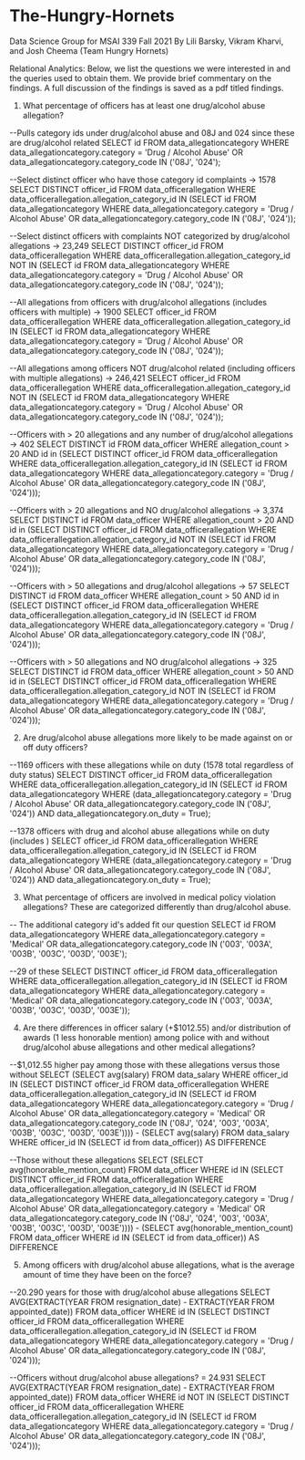 # The-Hungry-Hornets
Data Science Group for MSAI 339 Fall 2021
By Lili Barsky, Vikram Kharvi, and Josh Cheema (Team
Hungry Hornets)

Relational Analytics:
Below, we list the questions we were interested in and the queries used to obtain them. We provide brief 
commentary on the findings. A full discussion of the findings is saved as a pdf titled findings. 

1. What percentage of officers has at least one drug/alcohol abuse allegation?

--Pulls category ids under drug/alcohol abuse and 08J and 024 since these are drug/alcohol related
SELECT id
FROM data_allegationcategory
WHERE data_allegationcategory.category = 'Drug / Alcohol Abuse'
OR data_allegationcategory.category_code IN ('08J', '024');

--Select distinct officer who have those category id complaints -> 1578
SELECT DISTINCT officer_id
FROM data_officerallegation
WHERE data_officerallegation.allegation_category_id IN
    (SELECT id
    FROM data_allegationcategory
    WHERE data_allegationcategory.category = 'Drug / Alcohol Abuse'
    OR data_allegationcategory.category_code IN ('08J', '024'));

--Select distinct officers with complaints NOT categorized by drug/alcohol allegations -> 23,249
SELECT DISTINCT officer_id
FROM data_officerallegation
WHERE data_officerallegation.allegation_category_id NOT IN
    (SELECT id
    FROM data_allegationcategory
    WHERE data_allegationcategory.category = 'Drug / Alcohol Abuse'
    OR data_allegationcategory.category_code IN ('08J', '024'));

--All allegations from officers with drug/alcohol allegations (includes officers with multiple) -> 1900
SELECT officer_id
FROM data_officerallegation
WHERE data_officerallegation.allegation_category_id IN
    (SELECT id
    FROM data_allegationcategory
    WHERE data_allegationcategory.category = 'Drug / Alcohol Abuse'
    OR data_allegationcategory.category_code IN ('08J', '024'));

--All allegations among officers NOT drug/alcohol related (including officers with multiple allegations) -> 246,421
SELECT officer_id
FROM data_officerallegation
WHERE data_officerallegation.allegation_category_id NOT IN
    (SELECT id
    FROM data_allegationcategory
    WHERE data_allegationcategory.category = 'Drug / Alcohol Abuse'
    OR data_allegationcategory.category_code IN ('08J', '024'));

--Officers with > 20 allegations and any number of drug/alcohol allegations -> 402
SELECT DISTINCT id
FROM data_officer
WHERE allegation_count > 20 AND id in (SELECT DISTINCT officer_id
FROM data_officerallegation
WHERE data_officerallegation.allegation_category_id IN
    (SELECT id
    FROM data_allegationcategory
    WHERE data_allegationcategory.category = 'Drug / Alcohol Abuse'
    OR data_allegationcategory.category_code IN ('08J', '024')));

--Officers with > 20 allegations and NO drug/alcohol allegations -> 3,374
SELECT DISTINCT id
FROM data_officer
WHERE allegation_count > 20 AND id in (SELECT DISTINCT officer_id
FROM data_officerallegation
WHERE data_officerallegation.allegation_category_id NOT IN
    (SELECT id
    FROM data_allegationcategory
    WHERE data_allegationcategory.category = 'Drug / Alcohol Abuse'
    OR data_allegationcategory.category_code IN ('08J', '024')));

--Officers with > 50 allegations and drug/alcohol allegations -> 57
SELECT DISTINCT id
FROM data_officer
WHERE allegation_count > 50 AND id in (SELECT DISTINCT officer_id
FROM data_officerallegation
WHERE data_officerallegation.allegation_category_id IN
    (SELECT id
    FROM data_allegationcategory
    WHERE data_allegationcategory.category = 'Drug / Alcohol Abuse'
    OR data_allegationcategory.category_code IN ('08J', '024')));

--Officers with > 50 allegations and NO drug/alcohol allegations -> 325
SELECT DISTINCT id
FROM data_officer
WHERE allegation_count > 50 AND id in (SELECT DISTINCT officer_id
FROM data_officerallegation
WHERE data_officerallegation.allegation_category_id NOT IN
    (SELECT id
    FROM data_allegationcategory
    WHERE data_allegationcategory.category = 'Drug / Alcohol Abuse'
    OR data_allegationcategory.category_code IN ('08J', '024')));

2. Are drug/alcohol abuse allegations more likely to be made against on or off duty
officers?

--1169 officers with these allegations while on duty (1578 total regardless of duty status)
SELECT DISTINCT officer_id
FROM data_officerallegation
WHERE data_officerallegation.allegation_category_id IN
    (SELECT id
    FROM data_allegationcategory
    WHERE (data_allegationcategory.category = 'Drug / Alcohol Abuse'
    OR data_allegationcategory.category_code IN ('08J', '024'))
    AND data_allegationcategory.on_duty = True);

--1378 officers with drug and alcohol abuse allegations while on duty (includes )
SELECT officer_id
FROM data_officerallegation
WHERE data_officerallegation.allegation_category_id IN
    (SELECT id
    FROM data_allegationcategory
    WHERE (data_allegationcategory.category = 'Drug / Alcohol Abuse'
    OR data_allegationcategory.category_code IN ('08J', '024'))
    AND data_allegationcategory.on_duty = True);

3. What percentage of officers are involved in medical policy violation allegations? These
are categorized differently than drug/alcohol abuse.

-- The additional category id's added fit our question
SELECT id
FROM data_allegationcategory
WHERE data_allegationcategory.category = 'Medical'
OR data_allegationcategory.category_code IN ('003', '003A', '003B', '003C', '003D', '003E');

--29 of these
SELECT DISTINCT officer_id
FROM data_officerallegation
WHERE data_officerallegation.allegation_category_id IN
    (SELECT id
    FROM data_allegationcategory
    WHERE data_allegationcategory.category = 'Medical'
    OR data_allegationcategory.category_code IN ('003', '003A', '003B', '003C', '003D', '003E'));

4. Are there differences in officer salary (+$1012.55) and/or distribution of awards (1 less honorable mention) among police with and without drug/alcohol abuse allegations and other medical allegations?

--$1,012.55 higher pay among those with these allegations versus those without
SELECT
(SELECT avg(salary)
FROM data_salary
WHERE officer_id IN
    (SELECT DISTINCT officer_id
    FROM data_officerallegation
    WHERE data_officerallegation.allegation_category_id IN
    (SELECT id
     FROM data_allegationcategory
     WHERE data_allegationcategory.category = 'Drug / Alcohol Abuse' OR data_allegationcategory.category = 'Medical' OR data_allegationcategory.category_code IN ('08J', '024', '003', '003A', '003B', '003C', '003D', '003E'))))
     - (SELECT avg(salary) FROM data_salary WHERE officer_id IN (SELECT id from data_officer)) AS DIFFERENCE

--Those without these allegations
SELECT
(SELECT avg(honorable_mention_count)
FROM data_officer
WHERE id IN
    (SELECT DISTINCT officer_id
    FROM data_officerallegation
    WHERE data_officerallegation.allegation_category_id IN
    (SELECT id
    FROM data_allegationcategory
    WHERE data_allegationcategory.category = 'Drug / Alcohol Abuse' OR data_allegationcategory.category = 'Medical' OR data_allegationcategory.category_code IN ('08J', '024', '003', '003A', '003B', '003C', '003D', '003E'))))
    - (SELECT avg(honorable_mention_count) FROM data_officer WHERE id IN (SELECT id from data_officer)) AS DIFFERENCE

5. Among officers with drug/alcohol abuse allegations, what is the average amount of time
they have been on the force?

--20.290 years for those with drug/alcohol abuse allegations 
SELECT AVG(EXTRACT(YEAR FROM resignation_date) - EXTRACT(YEAR FROM appointed_date))
FROM data_officer
WHERE id IN
    (SELECT DISTINCT officer_id
    FROM data_officerallegation
    WHERE data_officerallegation.allegation_category_id IN
        (SELECT id
        FROM data_allegationcategory
        WHERE data_allegationcategory.category = 'Drug / Alcohol Abuse'
           OR data_allegationcategory.category_code
                  IN ('08J', '024')));

--Officers without drug/alcohol abuse allegations? = 24.931
SELECT AVG(EXTRACT(YEAR FROM resignation_date) - EXTRACT(YEAR FROM appointed_date))
FROM data_officer
WHERE id NOT IN
    (SELECT DISTINCT officer_id
    FROM data_officerallegation
    WHERE data_officerallegation.allegation_category_id IN
        (SELECT id
        FROM data_allegationcategory
        WHERE data_allegationcategory.category = 'Drug / Alcohol Abuse'
           OR data_allegationcategory.category_code
                  IN ('08J', '024')));